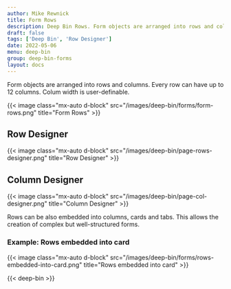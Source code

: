 ```yaml
---
author: Mike Rewnick
title: Form Rows
description: Deep Bin Rows. Form objects are arranged into rows and columns. Every row can have up to 12 columns. Colum width is user-definable.
draft: false
tags: ['Deep Bin', 'Row Designer']
date: 2022-05-06
menu: deep-bin
group: deep-bin-forms
layout: docs
---
```


Form objects are arranged into rows and columns. Every row can have up to 12 columns. Colum width is user-definable.

{{< image class="mx-auto d-block"  src="/images/deep-bin/forms/form-rows.png" title="Form Rows" >}}

## Row Designer

{{< image class="mx-auto d-block"  src="/images/deep-bin/page-rows-designer.png" title="Row Designer" >}}

## Column Designer

{{< image class="mx-auto d-block"  src="/images/deep-bin/page-col-designer.png" title="Column Designer" >}}

Rows can be also embedded into columns, cards and tabs. This allows the creation of complex but well-structured forms.

### Example: Rows embedded into card

{{< image class="mx-auto d-block"  src="/images/deep-bin/forms/rows-embedded-into-card.png" title="Rows embedded into card" >}}

{{< deep-bin >}}
